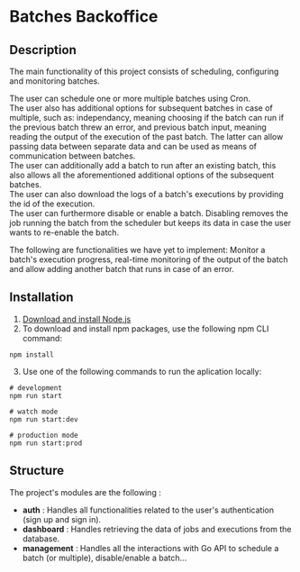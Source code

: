 # Batches Backoffice


## Description

The main functionality of this project consists of scheduling, configuring and monitoring batches.  

The user can schedule one or more multiple batches using Cron.  
The user also has additional options for subsequent batches in case of multiple, such as: independancy, meaning choosing if the batch can run if the previous batch threw an error, and previous batch input, meaning reading the output of the execution of the past batch. The latter can allow passing data between separate data and can be used as means of communication between batches.  
The user can additionally add a batch to run after an existing batch, this also allows all the aforementioned additional options of the subsequent batches.  
The user can also download the logs of a batch's executions by providing the id of the execution.  
The user can furthermore disable or enable a batch. Disabling removes the job running the batch from the scheduler but keeps its data in case the user wants to re-enable the batch.  

The following are functionalities we have yet to implement: Monitor a batch's execution progress, real-time monitoring of the output of the batch and allow adding another batch that runs in case of an error.

## Installation

1. [Download and install Node.js](https://nodejs.org/en/)
2. To download and install npm packages, use the following npm CLI command:
```
npm install
```
3. Use one of the following commands to run the aplication locally:

```
# development
npm run start

# watch mode
npm run start:dev

# production mode
npm run start:prod
```

## Structure

The project's modules are the following :  

* **auth** : Handles all functionalities related to the user's authentication (sign up and sign in).
* **dashboard** : Handles retrieving the data of jobs and executions from the database.
* **management** : Handles all the interactions with Go API to schedule a batch (or multiple), disable/enable a batch...